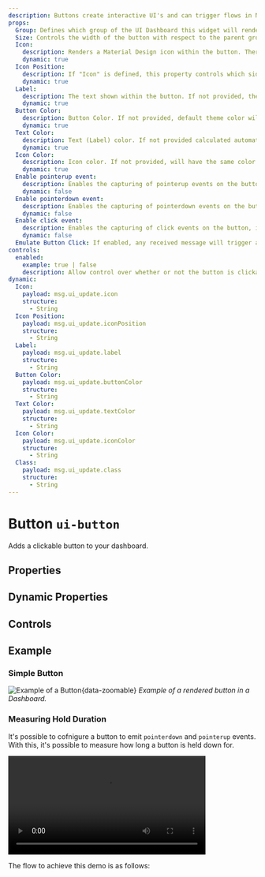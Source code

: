 ```yaml
---
description: Buttons create interactive UI's and can trigger flows in Node-RED
props:
  Group: Defines which group of the UI Dashboard this widget will render in.
  Size: Controls the width of the button with respect to the parent group. Maximum value is the width of the group.
  Icon:
    description: Renders a Material Design icon within the button. There is no need to include the "mdi-" prefix.
    dynamic: true
  Icon Position:
    description: If "Icon" is defined, this property controls which side of the "Label" the icon will render on.
    dynamic: true
  Label:
    description: The text shown within the button. If not provided, then the button will only render the icon.
    dynamic: true
  Button Color:
    description: Button Color. If not provided, default theme color will be used.
    dynamic: true
  Text Color:
    description: Text (Label) color. If not provided calculated automatically based on Button color to be Black or White.
    dynamic: true
  Icon Color:
    description: Icon color. If not provided, will have the same color as text / label.
    dynamic: true
  Enable pointerup event:
    description: Enables the capturing of pointerup events on the button. The output will contain <code>msg._event</code> which details the <i>type</i> of interaction causing the event.
    dynamic: false
  Enable pointerdown event:
    description: Enables the capturing of pointerdown events on the button. The output will contain <code>msg._event</code> which details the <i>type</i> of interaction causing the event.
    dynamic: false
  Enable click event:
    description: Enables the capturing of click events on the button, i.e.g when both the pointerdown and pointerup events occur whilst the mouse stays inside the button. The output will contain <code>msg._event</code> which details the <i>type</i> of interaction causing the event.
    dynamic: false
  Emulate Button Click: If enabled, any received message will trigger a button click, emitting the relevant payload and topic.
controls:
  enabled:
    example: true | false
    description: Allow control over whether or not the button is clickable.
dynamic:
  Icon:
    payload: msg.ui_update.icon
    structure:
      - String
  Icon Position:
    payload: msg.ui_update.iconPosition
    structure:
      - String
  Label:
    payload: msg.ui_update.label
    structure:
      - String
  Button Color:
    payload: msg.ui_update.buttonColor
    structure:
      - String
  Text Color:
    payload: msg.ui_update.textColor
    structure:
      - String
  Icon Color:
    payload: msg.ui_update.iconColor
    structure:
      - String
  Class:
    payload: msg.ui_update.class
    structure:
      - String
---
```


<script setup>
    import { ref } from 'vue'

    import ExampleButtonHold from '../../examples/ui-button-hold.json'

    import TryDemo from "./../../components/TryDemo.vue"
    import FlowViewer from '../../components/FlowViewer.vue'
    
    const examples = ref({
      'hold': ExampleButtonHold
    })
</script>

<TryDemo href="button-example">

# Button `ui-button`

</TryDemo>

Adds a clickable button to your dashboard.

## Properties

<PropsTable/>

## Dynamic Properties

<DynamicPropsTable/>

## Controls

<ControlsTable/>

## Example

### Simple Button

![Example of a Button](/images/node-examples/ui-button.png "Example of a Button"){data-zoomable}
_Example of a rendered button in a Dashboard._

### Measuring Hold Duration

It's possible to cofnigure a button to emit `pointerdown` and `pointerup` events. With this, it's possible to measure how long a button is held down for.

<video controls height="200px">
    <source src="/videos/demo-button-hold.mp4" type="video/mp4">
</video>

The flow to achieve this demo is as follows:

<FlowViewer :flow="examples['hold']" height="200px"/>